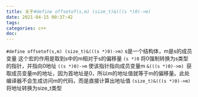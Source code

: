 ```yaml
---
title: 关于#define offsetof(s,m) (size_t)&(((s *)0)->m)
date: 2021-04-15 00:37:42
tags:
categories: c++
doc:
---
```


`#define offsetof(s,m) (size_t)&(((s *)0)->m)`
s是一个结构体，m是s的成员变量
这个宏的作用是取到s中的m相对于s的偏移量
`(s *)0` 将0强制转换为s类型的指针，并指向0地址
`((s *)0)->m` 使该指针指向成员变量m
`&(((s *)0)->m) `获取成员变量m的地址，因为首地址是0，所以m的地址值就等于m的偏移量。此处编译器不会生成访问m的代码，而是直接计算出地址值
`(size_t)&(((s *)0)->m)` 将地址转换为size_t类型
